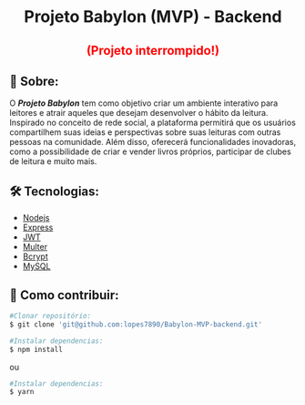 <h1 align="center">Projeto Babylon (MVP) - Backend</h1>

<h2 align="center" style="color:red;">(Projeto interrompido!)</h2>

## 📕 Sobre:
O ***Projeto Babylon*** tem como objetivo criar um ambiente interativo para leitores e atrair aqueles que desejam desenvolver o hábito da leitura. Inspirado no conceito de rede social, a plataforma permitirá que os usuários compartilhem suas ideias e perspectivas sobre suas leituras com outras pessoas na comunidade. Além disso, oferecerá funcionalidades inovadoras, como a possibilidade de criar e vender livros próprios, participar de clubes de leitura e muito mais.

## 🛠️ Tecnologias:

* [Nodejs](https://nodejs.org/en)
* [Express](https://www.npmjs.com/package/express)
* [JWT](https://jwt.io/)
* [Multer](https://www.npmjs.com/package/multer)
* [Bcrypt](https://www.npmjs.com/package/bcrypt)
* [MySQL](https://mysql.com/)

## 🤝 Como contribuir:

```` bash
#Clonar repositório:
$ git clone 'git@github.com:lopes7890/Babylon-MVP-backend.git'
````

```` bash
#Instalar dependencias:
$ npm install
````
ou 
```` bash
#Instalar dependencias:
$ yarn 
````



